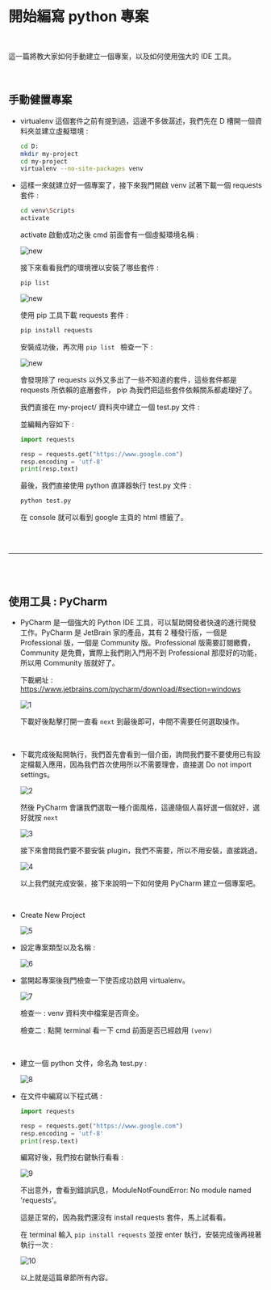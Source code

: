 # 開始編寫 python 專案

<br>

這一篇將教大家如何手動建立一個專案，以及如何使用強大的 IDE 工具。

<br>

## 手動健置專案

* virtualenv 這個套件之前有提到過，這邊不多做潺述，我們先在 D 槽開一個資料夾並建立虛擬環境 : 

    ```bash
    cd D:
    mkdir my-project
    cd my-project
    virtualenv --no-site-packages venv
    ```

* 這樣一來就建立好一個專案了，接下來我門開啟 venv 試著下載一個 requests 套件 : 

    ```bash
    cd venv\Scripts
    activate
    ```

    activate 啟動成功之後 cmd 前面會有一個虛擬環境名稱 : 

    ![new](./imgs/new.jpg)

    接下來看看我們的環境裡以安裝了哪些套件 : 

    ```bash
    pip list
    ```
    ![new](./imgs/new_1.jpg)

    使用 pip 工具下載 requests 套件 : 

    ```bash
    pip install requests
    ```

    安裝成功後，再次用 `pip list ` 檢查一下 : 

     ![new](./imgs/new_3.jpg)


    會發現除了 requests 以外又多出了一些不知道的套件，這些套件都是 requests 所依賴的底層套件， pip 為我們把這些套件依賴關系都處理好了。

    我們直接在 my-project/ 資料夾中建立一個  test.py 文件 : 

    並編輯內容如下 : 

    ```py
    import requests

    resp = requests.get("https://www.google.com")
    resp.encoding = 'utf-8'
    print(resp.text)
    ```

    最後，我們直接使用 python 直譯器執行 test.py 文件 : 

    ```bash
    python test.py
    ```

    在 console 就可以看到 google 主頁的 html 標籤了。


<br>
<br>

---

<br>
<br>

## 使用工具 : PyCharm

* PyCharm 是一個強大的 Python IDE 工具，可以幫助開發者快速的進行開發工作。PyCharm 是 JetBrain 家的產品，其有 2 種發行版，一個是 Professional 版，一個是 Community 版。Professional 版需要訂閱繳費，Community 是免費，實際上我們剛入門用不到 Professional 那麼好的功能，所以用 Community 版就好了。

    下載網址 : https://www.jetbrains.com/pycharm/download/#section=windows

    ![1](./imgs/pycharm_1.jpg)


    下載好後點擊打開一直看 `next` 到最後即可，中間不需要任何選取操作。

    <br>

* 下載完成後點開執行，我們首先會看到一個介面，詢問我們要不要使用已有設定檔載入應用，因為我們首次使用所以不需要理會，直接選 Do not import settings。

    ![2](./imgs/pycharm_2.jpg)

    然後 PyCharm 會讓我們選取一種介面風格，這邊隨個人喜好選一個就好，選好就按 `next`

    ![3](./imgs/pycharm_3.jpg)

    接下來會問我們要不要安裝 plugin，我們不需要，所以不用安裝，直接跳過。

    ![4](./imgs/pycharm_4.jpg)

    以上我們就完成安裝，接下來說明一下如何使用 PyCharm 建立一個專案吧。

    <br>

* Create New Project

    ![5](./imgs/pycharm_5.jpg)

* 設定專案類型以及名稱 : 

    ![6](./imgs/pycharm_6.jpg)


* 當開起專案後我門檢查一下使否成功啟用 virtualenv。

    ![7](./imgs/pycharm_7.jpg)

    檢查一 : venv 資料夾中檔案是否齊全。

    檢查二 : 點開 terminal 看一下 cmd 前面是否已經啟用 `(venv)`

    <br>

* 建立一個 python 文件，命名為 test.py : 

    ![8](./imgs/pycharm_8.jpg)

* 在文件中編寫以下程式碼 : 

    ```py
    import requests

    resp = requests.get("https://www.google.com")
    resp.encoding = 'utf-8'
    print(resp.text)
    ```

    編寫好後，我們按右鍵執行看看 :

    ![9](./imgs/pycharm_9.jpg)


    不出意外，會看到錯誤訊息，ModuleNotFoundError: No module named 'requests'。

    這是正常的，因為我們還沒有 install requests 套件，馬上試看看。

    在 terminal 輸入 `pip install requests` 並按 enter 執行，安裝完成後再視著執行一次 : 

    ![10](./imgs/pycharm_10.jpg)

    以上就是這篇章節所有內容。
